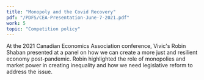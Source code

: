 ```yaml
---
title: "Monopoly and the Covid Recovery"
pdf: "/PDFS/CEA-Presentation-June-7-2021.pdf"
work: 5
topic: "Competition policy"
---
```

At the 2021 Canadian Economics Association conference, Vivic's Robin Shaban presented at a panel on how we can create a more just and resilient economy post-pandemic. Robin highlighted the role of monopolies and market power in creating inequality and how we need legislative reform to address the issue.

